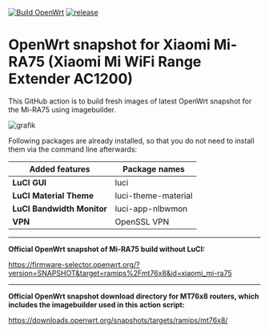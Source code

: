[![Build OpenWrt](https://github.com/minax007/XIAOMI_MI-RA75_OpenWrt/actions/workflows/build-openwrt-mira75.yml/badge.svg)](https://github.com/minax007/XIAOMI_MI-RA75_OpenWrt/actions/workflows/build-openwrt-mira75.yml)
[![release](https://img.shields.io/github/v/release/minax007/XIAOMI_MI-RA75_OpenWrt.svg)](https://github.com/minax007/XIAOMI_MI-RA75_OpenWrt/releases)

# OpenWrt snapshot for Xiaomi Mi-RA75 (Xiaomi Mi WiFi Range Extender AC1200)

This GitHub action is to build fresh images of latest OpenWrt snapshot for the Mi-RA75 using imagebuilder.

![grafik](https://github.com/minax007/XIAOMI_MI-RA75_OpenWrt/assets/67478561/923bc998-5b89-424d-9c3c-b130fc0a424c)

Following packages are already installed, so that you do not need to install them via the command line afterwards: 

Added features | Package names
------------ | -------------
**LuCI GUI** | luci
**LuCI Material Theme** | luci-theme-material 
**LuCI Bandwidth Monitor** | luci-app-nlbwmon
**VPN** | OpenSSL VPN
__________________________________________________________________
**Official OpenWrt snapshot of Mi-RA75 build without LuCI:**

https://firmware-selector.openwrt.org/?version=SNAPSHOT&target=ramips%2Fmt76x8&id=xiaomi_mi-ra75 
__________________________________________________________________
**Official OpenWrt snapshot download directory for MT76x8 routers, which includes the imagebuilder used in this action script:**

https://downloads.openwrt.org/snapshots/targets/ramips/mt76x8/
